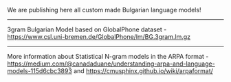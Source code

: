 We are publishing here all custom made Bulgarian language models!
_____________
3gram Bulgarian Model based on GlobalPhone dataset - https://www.csl.uni-bremen.de/GlobalPhone/lm/BG.3gram.lm.gz

__________
More information about Statistical N-gram models in the ARPA format - https://medium.com/@canadaduane/understanding-arpa-and-language-models-115d6cbc3893 and https://cmusphinx.github.io/wiki/arpaformat/
